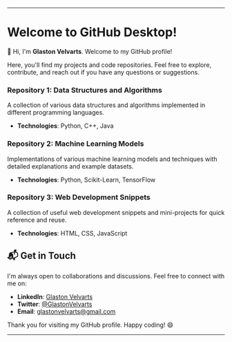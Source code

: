 
---

# Welcome to GitHub Desktop!

👋 Hi, I'm **Glaston Velvarts**. Welcome to my GitHub profile!

Here, you'll find my projects and code repositories. Feel free to explore, contribute, and reach out if you have any questions or suggestions.


### Repository 1: Data Structures and Algorithms
A collection of various data structures and algorithms implemented in different programming languages.

- **Technologies**: Python, C++, Java


### Repository 2: Machine Learning Models
Implementations of various machine learning models and techniques with detailed explanations and example datasets.

- **Technologies**: Python, Scikit-Learn, TensorFlow


### Repository 3: Web Development Snippets
A collection of useful web development snippets and mini-projects for quick reference and reuse.

- **Technologies**: HTML, CSS, JavaScript



## 📬 Get in Touch

I'm always open to collaborations and discussions. Feel free to connect with me on:

- **LinkedIn**: [Glaston Velvarts]([https://www.linkedin.com/in/glaston-velvarts-624252195/])
- **Twitter**: [@GlastonVelvarts](https://twitter.com/VelvartsGlaston)
- **Email**: glastonvelvarts@gmail.com

Thank you for visiting my GitHub profile. Happy coding! 😄

---

